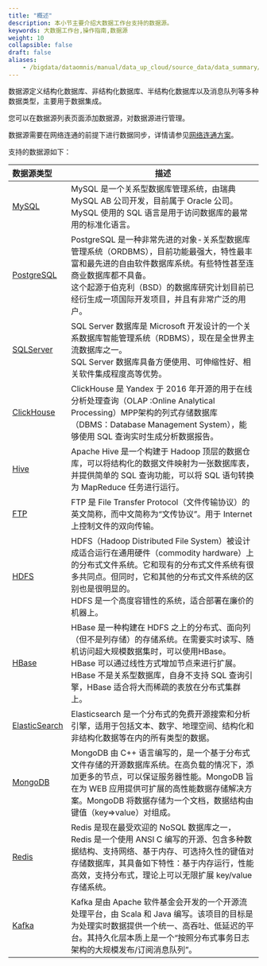 ```yaml
---
title: "概述"
description: 本小节主要介绍大数据工作台支持的数据源。 
keywords: 大数据工作台,操作指南,数据源
weight: 10
collapsible: false
draft: false
aliases:
    - /bigdata/dataomnis/manual/data_up_cloud/source_data/data_summary/
---
```



数据源定义结构化数据库、非结构化数据库、半结构化数据库以及消息队列等多种数据类型，主要用于数据集成。

您可以在数据源列表页面添加数据源，对数据源进行管理。

数据源需要在网络连通的前提下进行数据同步，详情请参见[网络连通方案](../../connect/)。

支持的数据源如下：

| 数据源类型                                                   | 描述                                                         |
| :----------------------------------------------------------- | ------------------------------------------------------------ |
| [MySQL](/bigdata/dataomnis/manual/source_data/add_data/mysql) | MySQL 是一个关系型数据库管理系统，由瑞典 MySQL AB 公司开发，目前属于 Oracle 公司。<br>MySQL 使用的 SQL 语言是用于访问数据库的最常用的标准化语言。 |
| [PostgreSQL](/bigdata/dataomnis/manual/source_data/add_data/postgresql) | PostgreSQL 是一种非常先进的对象-关系型数据库管理系统（ORDBMS），目前功能最强大，特性最丰富和最先进的自由软件数据库系统。有些特性甚至连商业数据库都不具备。<br/>这个起源于伯克利（BSD）的数据库研究计划目前已经衍生成一项国际开发项目，并且有非常广泛的用户。 |
| [SQLServer](/bigdata/dataomnis/manual/source_data/add_data/sqlserver) | SQL Server 数据库是 Microsoft 开发设计的一个关系数据库智能管理系统（RDBMS），现在是全世界主流数据库之一。<br/>SQL Server 数据库具备方便使用、可伸缩性好、相关软件集成程度高等优势。 |
| [ClickHouse](/bigdata/dataomnis/manual/source_data/add_data/clickhouse) | ClickHouse 是 Yandex 于 2016 年开源的用于在线分析处理查询（OLAP :Online Analytical Processing）MPP架构的列式存储数据库（DBMS：Database Management System），能够使用 SQL 查询实时生成分析数据报告。 |
| [Hive](/bigdata/dataomnis/manual/source_data/add_data/hive)  | Apache Hive 是一个构建于 Hadoop 顶层的数据仓库，可以将结构化的数据文件映射为一张数据库表，并提供简单的 SQL 查询功能，可以将 SQL 语句转换为 MapReduce 任务进行运行。 |
| [FTP](/bigdata/dataomnis/manual/source_data/add_data/ftp)    | FTP 是 File Transfer Protocol（文件传输协议）的英文简称，而中文简称为“文传协议”。用于 Internet 上控制文件的双向传输。 |
| [HDFS](/bigdata/dataomnis/manual/source_data/add_data/hdfs)  | HDFS（Hadoop Distributed File System）被设计成适合运行在通用硬件（commodity hardware）上的分布式文件系统。它和现有的分布式文件系统有很多共同点。但同时，它和其他的分布式文件系统的区别也是很明显的。<br/>HDFS 是一个高度容错性的系统，适合部署在廉价的机器上。 |
| [HBase](/bigdata/dataomnis/manual/source_data/add_data/hbase) | HBase 是一种构建在 HDFS 之上的分布式、面向列（但不是列存储）的存储系统。在需要实时读写、随机访问超大规模数据集时，可以使用HBase。HBase 可以通过线性方式增加节点来进行扩展。<br/>HBase 不是关系型数据库，自身不支持 SQL 查询引擎，HBase 适合将大而稀疏的表放在分布式集群上。 |
| [ElasticSearch](/bigdata/dataomnis/manual/source_data/add_data/elasticsearch) | Elasticsearch 是一个分布式的免费开源搜索和分析引擎，适用于包括文本、数字、地理空间、结构化和非结构化数据等在内的所有类型的数据。 |
| [MongoDB](/bigdata/dataomnis/manual/source_data/add_data/mongodb) | MongoDB 由 C++ 语言编写的，是一个基于分布式文件存储的开源数据库系统。在高负载的情况下，添加更多的节点，可以保证服务器性能。MongoDB 旨在为 WEB 应用提供可扩展的高性能数据存储解决方案。MongoDB 将数据存储为一个文档，数据结构由键值（key=>value）对组成。 |
| [Redis](/bigdata/dataomnis/manual/source_data/add_data/redis) | Redis 是现在最受欢迎的 NoSQL 数据库之一，Redis 是一个使用 ANSI C 编写的开源、包含多种数据结构、支持网络、基于内存、可选持久性的键值对存储数据库，其具备如下特性：基于内存运行，性能高效，支持分布式，理论上可以无限扩展 key/value 存储系统。 |
| [Kafka](/bigdata/dataomnis/manual/source_data/add_data/kafka) | Kafka 是由 Apache 软件基金会开发的一个开源流处理平台，由 Scala 和 Java 编写。该项目的目标是为处理实时数据提供一个统一、高吞吐、低延迟的平台。其持久化层本质上是一个“按照分布式事务日志架构的大规模发布/订阅消息队列”。 |

<!-- | 数据源类型                                                   | 描述                                                         |
| :----------------------------------------------------------- | ------------------------------------------------------------ |
| [MySQL](/bigdata/dataomnis/manual/source_data/add_data/mysql) | MySQL 是一个关系型数据库管理系统，由瑞典 MySQL AB 公司开发，目前属于 Oracle 公司。<br>MySQL 使用的 SQL 语言是用于访问数据库的最常用的标准化语言。 |
| [PostgreSQL](/bigdata/dataomnis/manual/source_data/add_data/postgresql) | PostgreSQL 是一种非常先进的对象-关系型数据库管理系统（ORDBMS），目前功能最强大，特性最丰富和最先进的自由软件数据库系统。有些特性甚至连商业数据库都不具备。<br/>这个起源于伯克利（BSD）的数据库研究计划目前已经衍生成一项国际开发项目，并且有非常广泛的用户。 |
| [SQLServer](/bigdata/dataomnis/manual/source_data/add_data/sqlserver) | SQL Server 数据库是 Microsoft 开发设计的一个关系数据库智能管理系统（RDBMS），现在是全世界主流数据库之一。<br/>SQL Server 数据库具备方便使用、可伸缩性好、相关软件集成程度高等优势。 |
| [Oracle](/bigdata/dataomnis/manual/source_data/add_data/oracle) | Oracle 是甲骨文公司的一款关系数据库管理系统。它是在数据库领域一直处于领先地位的产品。可以说 Oracle 数据库系统是目前世界上流行的关系数据库管理系统，系统可移植性好、使用方便、功能强，适用于各类大、中、小、微机环境。 |
| [DB2](/bigdata/dataomnis/manual/source_data/add_data/db2)    | DB2 是 IBM 公司开发的一套关系型数据库管理系统，主要的运行环境为 UNIX、Linux 以及 Windows 服务器版本。DB2主要应用于大型应用系统，具有较好的可伸缩性，可支持从大型机到单用户环境，应用于所有常见的服务器操作系统平台下。 |
| [SAP HANA](/bigdata/dataomnis/manual/source_data/add_data/saphana) | SAP HANA 是 SAP 公司于 2011年6月推出的基于内存计算技术的高性能实时数据计算平台，用户可以基于 SAP HANA 提供的内存计算技术，直接对大量实时业务数据进行查询和分析。SAP HANA 的数据存储在内存数据库中，访问速度极快。 |
| [ClickHouse](/bigdata/dataomnis/manual/source_data/add_data/clickhouse) | ClickHouse 是 Yandex 于 2016 年开源的用于在线分析处理查询（OLAP :Online Analytical Processing）MPP架构的列式存储数据库（DBMS：Database Management System），能够使用 SQL 查询实时生成分析数据报告。 |
| [Hive](/bigdata/dataomnis/manual/source_data/add_data/hive)  | Apache Hive 是一个构建于 Hadoop 顶层的数据仓库，可以将结构化的数据文件映射为一张数据库表，并提供简单的 SQL 查询功能，可以将 SQL 语句转换为 MapReduce 任务进行运行。 |
| [FTP](/bigdata/dataomnis/manual/source_data/add_data/ftp)    | FTP 是 File Transfer Protocol（文件传输协议）的英文简称，而中文简称为“文传协议”。用于 Internet 上控制文件的双向传输。 |
| [HDFS](/bigdata/dataomnis/manual/source_data/add_data/hdfs)  | HDFS（Hadoop Distributed File System）被设计成适合运行在通用硬件（commodity hardware）上的分布式文件系统。它和现有的分布式文件系统有很多共同点。但同时，它和其他的分布式文件系统的区别也是很明显的。<br/>HDFS 是一个高度容错性的系统，适合部署在廉价的机器上。 |
| [HBase](/bigdata/dataomnis/manual/source_data/add_data/hbase) | HBase 是一种构建在 HDFS 之上的分布式、面向列（但不是列存储）的存储系统。在需要实时读写、随机访问超大规模数据集时，可以使用HBase。HBase 可以通过线性方式增加节点来进行扩展。<br/>HBase 不是关系型数据库，自身不支持 SQL 查询引擎，HBase 适合将大而稀疏的表放在分布式集群上。 |
| [ElasticSearch](/bigdata/dataomnis/manual/source_data/add_data/elasticsearch) | Elasticsearch 是一个分布式的免费开源搜索和分析引擎，适用于包括文本、数字、地理空间、结构化和非结构化数据等在内的所有类型的数据。 |
| [MongoDB](/bigdata/dataomnis/manual/source_data/add_data/mongodb) | MongoDB 由 C++ 语言编写的，是一个基于分布式文件存储的开源数据库系统。在高负载的情况下，添加更多的节点，可以保证服务器性能。MongoDB 旨在为 WEB 应用提供可扩展的高性能数据存储解决方案。MongoDB 将数据存储为一个文档，数据结构由键值（key=>value）对组成。 |
| [Redis](/bigdata/dataomnis/manual/source_data/add_data/redis) | Redis 是现在最受欢迎的 NoSQL 数据库之一，Redis 是一个使用 ANSI C 编写的开源、包含多种数据结构、支持网络、基于内存、可选持久性的键值对存储数据库，其具备如下特性：基于内存运行，性能高效，支持分布式，理论上可以无限扩展 key/value 存储系统。 |
| [Kafka](/bigdata/dataomnis/manual/source_data/add_data/kafka) | Kafka 是由 Apache 软件基金会开发的一个开源流处理平台，由 Scala 和 Java 编写。该项目的目标是为处理实时数据提供一个统一、高吞吐、低延迟的平台。其持久化层本质上是一个“按照分布式事务日志架构的大规模发布/订阅消息队列”。 | -->
